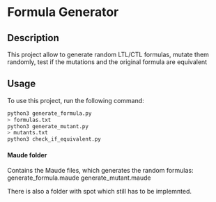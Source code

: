 # Formula Generator

## Description 
This project allow to generate random LTL/CTL formulas, mutate them randomly, test if the mutations and the original formula are equivalent


## Usage
To use this project, run the following command:

```bash
python3 generate_formula.py
> formulas.txt
python3 generate_mutant.py
> mutants.txt
python3 check_if_equivalent.py
```

#### Maude folder
Contains the Maude files, which generates the random formulas:
generate_formula.maude
generate_mutant.maude

There is also a folder with spot which still has to be implemnted. 